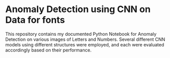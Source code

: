 # Anomaly Detection using CNN on Data for fonts
This repository contains my documented Python Notebook for Anomaly Detection on various images of Letters and Numbers. Several different CNN models using different structures were employed, and each were evaluated accordingly based on their performance.
